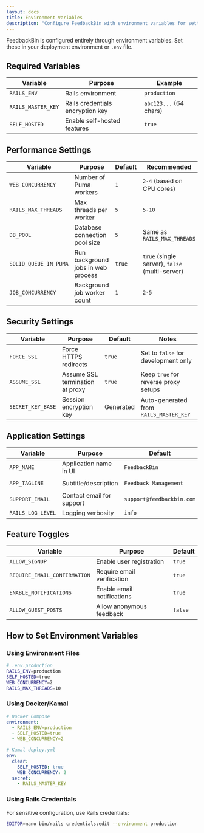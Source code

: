 ```yaml
---
layout: docs
title: Environment Variables
description: "Configure FeedbackBin with environment variables for settings, performance tuning, and feature toggles."
---
```


FeedbackBin is configured entirely through environment variables. Set these in your deployment environment or `.env` file.

## Required Variables

<div class="overflow-x-auto">
  <table class="w-full border-collapse border border-border">
    <thead>
      <tr class="bg-muted">
        <th class="border border-border px-4 py-3 text-left font-semibold">Variable</th>
        <th class="border border-border px-4 py-3 text-left font-semibold">Purpose</th>
        <th class="border border-border px-4 py-3 text-left font-semibold">Example</th>
      </tr>
    </thead>
    <tbody>
      <tr>
        <td class="border border-border px-4 py-3 font-mono text-sm"><code>RAILS_ENV</code></td>
        <td class="border border-border px-4 py-3">Rails environment</td>
        <td class="border border-border px-4 py-3 font-mono text-sm"><code>production</code></td>
      </tr>
      <tr class="bg-muted/50">
        <td class="border border-border px-4 py-3 font-mono text-sm"><code>RAILS_MASTER_KEY</code></td>
        <td class="border border-border px-4 py-3">Rails credentials encryption key</td>
        <td class="border border-border px-4 py-3 font-mono text-sm"><code>abc123...</code> (64 chars)</td>
      </tr>
      <tr>
        <td class="border border-border px-4 py-3 font-mono text-sm"><code>SELF_HOSTED</code></td>
        <td class="border border-border px-4 py-3">Enable self-hosted features</td>
        <td class="border border-border px-4 py-3 font-mono text-sm"><code>true</code></td>
      </tr>
    </tbody>
  </table>
</div>

## Performance Settings

<div class="overflow-x-auto">
  <table class="w-full border-collapse border border-border">
    <thead>
      <tr class="bg-muted">
        <th class="border border-border px-4 py-3 text-left font-semibold">Variable</th>
        <th class="border border-border px-4 py-3 text-left font-semibold">Purpose</th>
        <th class="border border-border px-4 py-3 text-left font-semibold">Default</th>
        <th class="border border-border px-4 py-3 text-left font-semibold">Recommended</th>
      </tr>
    </thead>
    <tbody>
      <tr>
        <td class="border border-border px-4 py-3 font-mono text-sm"><code>WEB_CONCURRENCY</code></td>
        <td class="border border-border px-4 py-3">Number of Puma workers</td>
        <td class="border border-border px-4 py-3 font-mono text-sm"><code>1</code></td>
        <td class="border border-border px-4 py-3"><code>2-4</code> (based on CPU cores)</td>
      </tr>
      <tr class="bg-muted/50">
        <td class="border border-border px-4 py-3 font-mono text-sm"><code>RAILS_MAX_THREADS</code></td>
        <td class="border border-border px-4 py-3">Max threads per worker</td>
        <td class="border border-border px-4 py-3 font-mono text-sm"><code>5</code></td>
        <td class="border border-border px-4 py-3"><code>5-10</code></td>
      </tr>
      <tr>
        <td class="border border-border px-4 py-3 font-mono text-sm"><code>DB_POOL</code></td>
        <td class="border border-border px-4 py-3">Database connection pool size</td>
        <td class="border border-border px-4 py-3 font-mono text-sm"><code>5</code></td>
        <td class="border border-border px-4 py-3">Same as <code>RAILS_MAX_THREADS</code></td>
      </tr>
      <tr class="bg-muted/50">
        <td class="border border-border px-4 py-3 font-mono text-sm"><code>SOLID_QUEUE_IN_PUMA</code></td>
        <td class="border border-border px-4 py-3">Run background jobs in web process</td>
        <td class="border border-border px-4 py-3 font-mono text-sm"><code>true</code></td>
        <td class="border border-border px-4 py-3"><code>true</code> (single server), <code>false</code> (multi-server)</td>
      </tr>
      <tr>
        <td class="border border-border px-4 py-3 font-mono text-sm"><code>JOB_CONCURRENCY</code></td>
        <td class="border border-border px-4 py-3">Background job worker count</td>
        <td class="border border-border px-4 py-3 font-mono text-sm"><code>1</code></td>
        <td class="border border-border px-4 py-3"><code>2-5</code></td>
      </tr>
    </tbody>
  </table>
</div>

## Security Settings

<div class="overflow-x-auto">
  <table class="w-full border-collapse border border-border">
    <thead>
      <tr class="bg-muted">
        <th class="border border-border px-4 py-3 text-left font-semibold">Variable</th>
        <th class="border border-border px-4 py-3 text-left font-semibold">Purpose</th>
        <th class="border border-border px-4 py-3 text-left font-semibold">Default</th>
        <th class="border border-border px-4 py-3 text-left font-semibold">Notes</th>
      </tr>
    </thead>
    <tbody>
      <tr>
        <td class="border border-border px-4 py-3 font-mono text-sm"><code>FORCE_SSL</code></td>
        <td class="border border-border px-4 py-3">Force HTTPS redirects</td>
        <td class="border border-border px-4 py-3 font-mono text-sm"><code>true</code></td>
        <td class="border border-border px-4 py-3">Set to <code>false</code> for development only</td>
      </tr>
      <tr class="bg-muted/50">
        <td class="border border-border px-4 py-3 font-mono text-sm"><code>ASSUME_SSL</code></td>
        <td class="border border-border px-4 py-3">Assume SSL termination at proxy</td>
        <td class="border border-border px-4 py-3 font-mono text-sm"><code>true</code></td>
        <td class="border border-border px-4 py-3">Keep <code>true</code> for reverse proxy setups</td>
      </tr>
      <tr>
        <td class="border border-border px-4 py-3 font-mono text-sm"><code>SECRET_KEY_BASE</code></td>
        <td class="border border-border px-4 py-3">Session encryption key</td>
        <td class="border border-border px-4 py-3">Generated</td>
        <td class="border border-border px-4 py-3">Auto-generated from <code>RAILS_MASTER_KEY</code></td>
      </tr>
    </tbody>
  </table>
</div>

## Application Settings

<div class="overflow-x-auto">
  <table class="w-full border-collapse border border-border">
    <thead>
      <tr class="bg-muted">
        <th class="border border-border px-4 py-3 text-left font-semibold">Variable</th>
        <th class="border border-border px-4 py-3 text-left font-semibold">Purpose</th>
        <th class="border border-border px-4 py-3 text-left font-semibold">Default</th>
        <th class="border border-border px-4 py-3 text-left font-semibold">Example</th>
      </tr>
    </thead>
    <tbody>
      <tr>
        <td class="border border-border px-4 py-3 font-mono text-sm"><code>APP_NAME</code></td>
        <td class="border border-border px-4 py-3">Application name in UI</td>
        <td class="border border-border px-4 py-3 font-mono text-sm"><code>FeedbackBin</code></td>
        <td class="border border-border px-4 py-3"><code>Acme Feedback</code></td>
      </tr>
      <tr class="bg-muted/50">
        <td class="border border-border px-4 py-3 font-mono text-sm"><code>APP_TAGLINE</code></td>
        <td class="border border-border px-4 py-3">Subtitle/description</td>
        <td class="border border-border px-4 py-3 font-mono text-sm"><code>Feedback Management</code></td>
        <td class="border border-border px-4 py-3"><code>Customer Insights Hub</code></td>
      </tr>
      <tr>
        <td class="border border-border px-4 py-3 font-mono text-sm"><code>SUPPORT_EMAIL</code></td>
        <td class="border border-border px-4 py-3">Contact email for support</td>
        <td class="border border-border px-4 py-3 font-mono text-sm"><code>support@feedbackbin.com</code></td>
        <td class="border border-border px-4 py-3"><code>help@yourcompany.com</code></td>
      </tr>
      <tr class="bg-muted/50">
        <td class="border border-border px-4 py-3 font-mono text-sm"><code>RAILS_LOG_LEVEL</code></td>
        <td class="border border-border px-4 py-3">Logging verbosity</td>
        <td class="border border-border px-4 py-3 font-mono text-sm"><code>info</code></td>
        <td class="border border-border px-4 py-3"><code>debug</code>, <code>warn</code>, <code>error</code></td>
      </tr>
    </tbody>
  </table>
</div>

## Feature Toggles

<div class="overflow-x-auto">
  <table class="w-full border-collapse border border-border">
    <thead>
      <tr class="bg-muted">
        <th class="border border-border px-4 py-3 text-left font-semibold">Variable</th>
        <th class="border border-border px-4 py-3 text-left font-semibold">Purpose</th>
        <th class="border border-border px-4 py-3 text-left font-semibold">Default</th>
      </tr>
    </thead>
    <tbody>
      <tr>
        <td class="border border-border px-4 py-3 font-mono text-sm"><code>ALLOW_SIGNUP</code></td>
        <td class="border border-border px-4 py-3">Enable user registration</td>
        <td class="border border-border px-4 py-3 font-mono text-sm"><code>true</code></td>
      </tr>
      <tr class="bg-muted/50">
        <td class="border border-border px-4 py-3 font-mono text-sm"><code>REQUIRE_EMAIL_CONFIRMATION</code></td>
        <td class="border border-border px-4 py-3">Require email verification</td>
        <td class="border border-border px-4 py-3 font-mono text-sm"><code>true</code></td>
      </tr>
      <tr>
        <td class="border border-border px-4 py-3 font-mono text-sm"><code>ENABLE_NOTIFICATIONS</code></td>
        <td class="border border-border px-4 py-3">Enable email notifications</td>
        <td class="border border-border px-4 py-3 font-mono text-sm"><code>true</code></td>
      </tr>
      <tr class="bg-muted/50">
        <td class="border border-border px-4 py-3 font-mono text-sm"><code>ALLOW_GUEST_POSTS</code></td>
        <td class="border border-border px-4 py-3">Allow anonymous feedback</td>
        <td class="border border-border px-4 py-3 font-mono text-sm"><code>false</code></td>
      </tr>
    </tbody>
  </table>
</div>

## How to Set Environment Variables

### Using Environment Files

```bash
# .env.production
RAILS_ENV=production
SELF_HOSTED=true
WEB_CONCURRENCY=2
RAILS_MAX_THREADS=10
```

### Using Docker/Kamal

```yaml
# Docker Compose
environment:
  - RAILS_ENV=production
  - SELF_HOSTED=true
  - WEB_CONCURRENCY=2

# Kamal deploy.yml
env:
  clear:
    SELF_HOSTED: true
    WEB_CONCURRENCY: 2
  secret:
    - RAILS_MASTER_KEY
```

### Using Rails Credentials

For sensitive configuration, use Rails credentials:

```bash
EDITOR=nano bin/rails credentials:edit --environment production
```

